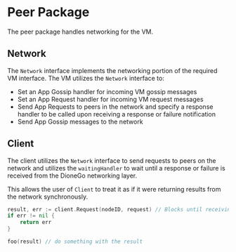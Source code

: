 # Peer Package

The peer package handles networking for the VM.

## Network

The `Network` interface implements the networking portion of the required VM interface. The VM utilizes the `Network` interface to:

- Set an App Gossip handler for incoming VM gossip messages
- Set an App Request handler for incoming VM request messages
- Send App Requests to peers in the network and specify a response handler to be called upon receiving a response or failure notification
- Send App Gossip messages to the network

## Client

The client utilizes the `Network` interface to send requests to peers on the network and utilizes the `waitingHandler` to wait until a response or failure is received from the DioneGo networking layer.

This allows the user of `Client` to treat it as if it were returning results from the network synchronously.

```go
result, err := client.Request(nodeID, request) // Blocks until receiving a response from the network
if err != nil {
    return err
}

foo(result) // do something with the result
```
